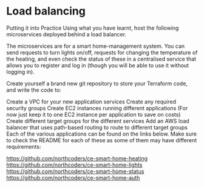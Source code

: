 # Load balancing

Putting it into Practice
Using what you have learnt, host the following microservices deployed behind a load balancer.

The microservices are for a smart home-management system. You can send requests to turn lights on/off, requests for changing the temperature of the heating, and even check the status of these in a centralised service that allows you to register and log in (though you will be able to use it without logging in).

Create yourself a brand new git repository to store your Terraform code, and write the code to:

Create a VPC for your new application services
Create any required security groups
Create EC2 instances running different applications (For now just keep it to one EC2 instance per application to save on costs)
Create different target groups for the different services
Add an AWS load balancer that uses path-based routing to route to different target groups
Each of the various applications can be found on the links below. Make sure to check the README for each of these as some of them may have different requirements:

https://github.com/northcoders/ce-smart-home-heating
https://github.com/northcoders/ce-smart-home-lights
https://github.com/northcoders/ce-smart-home-status
https://github.com/northcoders/ce-smart-home-auth
